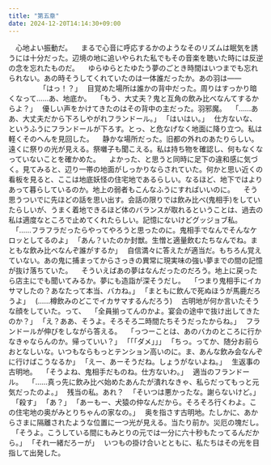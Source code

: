 ```yaml
---
title: "第五章"
date: 2024-12-20T14:14:30+09:00
---
```

　心地よい振動だ。
　まるで心音に呼応するかのようなそのリズムは眠気を誘うには十分だった。辺境の地に追いやられた私でもその音楽を聴いた時には反逆の念を忘れたものだ。
　ゆらゆらとたゆたう夢のごとき時間はいつまでも忘れられない。あの時そうしてくれていたのは一体誰だったか。あの羽は――
　
　
　
　｢はっ！？｣
　目覚めた場所は誰かの背中だった。周りはすっかり暗くなって……あ、地底か。
　｢もう、大丈夫？鬼と互角の飲み比べなんてするからよ？｣
　優しい声をかけてきたのはその背中の主だった。羽邪魔。
　｢……ああ、大丈夫だから下ろしやがれフランドール。｣
　｢はいはい。｣
　仕方ないな、というふうにフランドールが下ろす。とっ、と危なげなく地面に降り立つ。私は軽くそのへんを見回した。
　静かな場所だった。旧都の外れのあたりらしい。遠くに祭りの光が見える。祭囃子も聞こえる。私は持ち物を確認し、何もなくなっていないことを確かめた。
　よかった、と思うと同時に足下の違和感に気づく。見てみると、辺り一帯の地面がしっかりならされていた。何かと思い近くの看板を見ると、ここは地底妖怪の住宅地であるらしい。なるほど、地下ではよりあって暮らしているのか。地上の弱者もこんなふうにすればいいのに。
　そう思うついでに先ほどの話を思い出す。会話の限りでは飲み比べ(鬼相手)をしていたらしいが、うまく着地できるほど体のバランスが取れるということは、過去の私は適度なところで止めてくれたらしい。記憶にないけどグッジョブ私。
　｢……フラフラだったらやってやろうと思ったのに。鬼相手でなんでそんなケロッとしてるのよ｣
　｢あん？いたのか封獣。生憎と適量飲むたちなんでね。まともな飲み比べなんぞ誰がするか｣
　自信満々に答えたが適当だ。もちろん覚えていない。あの鬼に捕まってからさっきの異常に現実味の強い夢までの間の記憶が抜け落ちていた。
　そういえばあの夢はなんだったのだろう。地上に戻ったら店主にでも聞いてみるか。夢にも造詣が深そうだし。
　｢つまり鬼相手にイカサマしたの？あなたって本当、バカね。｣
　｢まともに飲んで死ぬほうが馬鹿だろうよ｣
　(……樽飲みのどこでイカサマするんだろう)
　古明地が何か言いたそうな顔をしていた。って、
　｢全員揃ってんのかよ。宴会の途中で抜け出してきたのか？｣
　｢え？ああ、そうよ。そろそろ二時間たちそうだったからね。｣
　フランドールが伸びをしながら答える。
　｢っつーことは、あのバカのところに行かなきゃならんのか。帰っていい？｣
　｢｢｢ダメ｣｣｣
　｢ちっ。ってか、随分お前らおとなしいな。いつもならもっとテンション高いのに。ま、あんな飲み会なんぞに行けばこうなるか｣
　｢えー、あーそうだね。しょうがないよね。｣
　生返事の古明地。
　｢そうよね、鬼相手だものね。仕方ないわ。｣
　適当のフランドール。
　｢……真っ先に飲み比べ始めたあんたが潰れなきゃ、私らだってもっと元気だったのよ。｣
　残当の私。あれ？
　｢そいつは悪かったな。謝らないけど。｣
　｢殺す｣
　｢あ？｣
　｢あーもー、犬猿の仲なんだから。そろそろ行くわよ。この住宅地の奥がみとりちゃんの家なの。｣
　奥を指さす古明地。たしかに、あからさまに隔離されたような位置に一つ光が見える。当たり前か。災厄の塊だし。
　｢そうよ。こうしている間にもみとりの元では一分に六十秒もたってるんだから。｣
　｢それ一緒だろーが｣
　いつもの掛け合いとともに、私たちはその光を目指して出発した。

